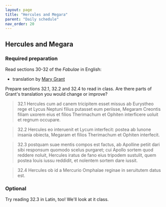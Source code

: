 ```yaml
---
layout: page
title: "Hercules and Megara"
parent: "Daily schedule"
nav_order: 20
---
```



## Hercules and Megara


### Required preparation

Read sections 30-32 of the *Fabulae* in English: 

- translation by [Mary Grant](../../hercules)

Prepare sections 32.1, 32.2 and 32.4 to read in class.  Are there parts of Grant's translation you would change or improve?

>  32.1 Hercules cum ad canem tricipitem esset missus ab Eurystheo rege et Lycus Neptuni filius putasset eum periisse, Megaram Creontis filiam uxorem eius et filios Therimachum et Ophiten interficere uoluit et regnum occupare.

> 32.2 Hercules eo interuenit et Lycum interfecit: postea ab Iunone insania obiecta, Megaram et filios Therimachum et Ophiten interfecit.

> 32.3 postquam suae mentis compos est factus, ab Apolline petiit dari sibi responsum quomodo scelus purgaret; cui Apollo sortem quod reddere noluit, Hercules iratus de fano eius tripodem sustulit, quem postea Iouis iussu reddidit, et nolentem sortem dare iussit.

> 32.4 Hercules ob id a Mercurio Omphalae reginae in seruitutem datus est.

### Optional

Try reading 32.3 in Latin, too!  We'll look at it class.